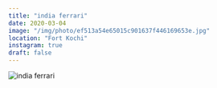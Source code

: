 ```yaml
---
title: "india ferrari"
date: 2020-03-04
image: "/img/photo/ef513a54e65015c901637f446169653e.jpg"
location: "Fort Kochi"
instagram: true
draft: false
---
```


![india ferrari](/img/photo/ef513a54e65015c901637f446169653e.jpg)
